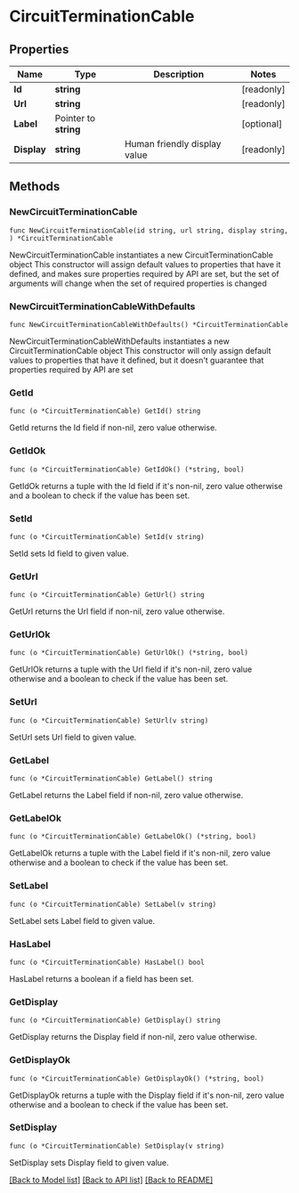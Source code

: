 # CircuitTerminationCable

## Properties

Name | Type | Description | Notes
------------ | ------------- | ------------- | -------------
**Id** | **string** |  | [readonly] 
**Url** | **string** |  | [readonly] 
**Label** | Pointer to **string** |  | [optional] 
**Display** | **string** | Human friendly display value | [readonly] 

## Methods

### NewCircuitTerminationCable

`func NewCircuitTerminationCable(id string, url string, display string, ) *CircuitTerminationCable`

NewCircuitTerminationCable instantiates a new CircuitTerminationCable object
This constructor will assign default values to properties that have it defined,
and makes sure properties required by API are set, but the set of arguments
will change when the set of required properties is changed

### NewCircuitTerminationCableWithDefaults

`func NewCircuitTerminationCableWithDefaults() *CircuitTerminationCable`

NewCircuitTerminationCableWithDefaults instantiates a new CircuitTerminationCable object
This constructor will only assign default values to properties that have it defined,
but it doesn't guarantee that properties required by API are set

### GetId

`func (o *CircuitTerminationCable) GetId() string`

GetId returns the Id field if non-nil, zero value otherwise.

### GetIdOk

`func (o *CircuitTerminationCable) GetIdOk() (*string, bool)`

GetIdOk returns a tuple with the Id field if it's non-nil, zero value otherwise
and a boolean to check if the value has been set.

### SetId

`func (o *CircuitTerminationCable) SetId(v string)`

SetId sets Id field to given value.


### GetUrl

`func (o *CircuitTerminationCable) GetUrl() string`

GetUrl returns the Url field if non-nil, zero value otherwise.

### GetUrlOk

`func (o *CircuitTerminationCable) GetUrlOk() (*string, bool)`

GetUrlOk returns a tuple with the Url field if it's non-nil, zero value otherwise
and a boolean to check if the value has been set.

### SetUrl

`func (o *CircuitTerminationCable) SetUrl(v string)`

SetUrl sets Url field to given value.


### GetLabel

`func (o *CircuitTerminationCable) GetLabel() string`

GetLabel returns the Label field if non-nil, zero value otherwise.

### GetLabelOk

`func (o *CircuitTerminationCable) GetLabelOk() (*string, bool)`

GetLabelOk returns a tuple with the Label field if it's non-nil, zero value otherwise
and a boolean to check if the value has been set.

### SetLabel

`func (o *CircuitTerminationCable) SetLabel(v string)`

SetLabel sets Label field to given value.

### HasLabel

`func (o *CircuitTerminationCable) HasLabel() bool`

HasLabel returns a boolean if a field has been set.

### GetDisplay

`func (o *CircuitTerminationCable) GetDisplay() string`

GetDisplay returns the Display field if non-nil, zero value otherwise.

### GetDisplayOk

`func (o *CircuitTerminationCable) GetDisplayOk() (*string, bool)`

GetDisplayOk returns a tuple with the Display field if it's non-nil, zero value otherwise
and a boolean to check if the value has been set.

### SetDisplay

`func (o *CircuitTerminationCable) SetDisplay(v string)`

SetDisplay sets Display field to given value.



[[Back to Model list]](../README.md#documentation-for-models) [[Back to API list]](../README.md#documentation-for-api-endpoints) [[Back to README]](../README.md)


